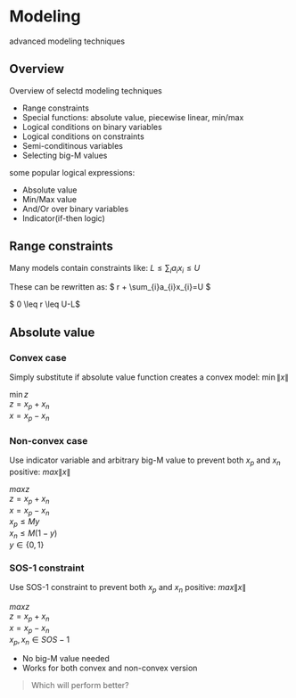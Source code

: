 # Modeling
advanced modeling techniques

## Overview 
Overview of selectd modeling techniques
- Range constraints
- Special functions: absolute value, piecewise linear, min/max
- Logical conditions on binary variables
- Logical conditions on constraints
- Semi-conditinous variables
- Selecting big-M values

some popular logical expressions:
- Absolute value
- Min/Max value
- And/Or over binary variables
- Indicator(if-then logic) 

## Range constraints
Many models contain constraints like: $L \leq \sum_{i}a_{i}x_{i} \leq U$

These can be rewritten as: 
$ r + \sum_{i}a_{i}x_{i}=U $

$ 0 \leq r \leq U-L$

## Absolute value

### Convex case
Simply substitute if absolute value function creates a convex model: $\min\|x\|$

$\min z$ \
$z = x_p + x_n$ \
$x = x_p - x_n$ 

### Non-convex case
Use indicator variable and arbitrary big-M value to prevent both $x_p$ and $x_n$ positive: $max\|x\|$

$max z$ \
$z = x_p + x_n$ \
$x = x_p - x_n$ \
$x_p \leq My$ \
$x_n \leq M(1-y)$ \
$y\in \{0,1\}$ 

### SOS-1 constraint 
Use SOS-1 constraint to prevent both $x_p$ and $x_n$ positive: $max\|x\|$

$max z$ \
$z = x_p + x_n$ \
$x = x_p - x_n$ \
$x_p, x_n \in SOS-1$ 

- No big-M value needed
- Works for both convex and non-convex version

>Which will perform better?









  



